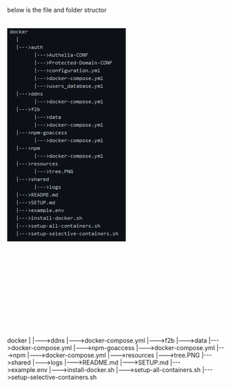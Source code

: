 below is the file and folder structor
</br>
</br>
</br>
![tree](https://github.com/dustinwloring1988/docker/blob/main/resources/tree.PNG)
</br>
</br>
</br>
</br>
</br>
</br>
</br>
</br>
</br>
</br>
</br>
</br>
</br>




docker
  |
  |--->ddns
        |--->docker-compose.yml
  |--->f2b
        |--->data
        |--->docker-compose.yml
  |--->npm-goaccess
        |--->docker-compose.yml
  |--->npm
        |--->docker-compose.yml
  |--->resources
        |--->tree.PNG
  |--->shared
        |--->logs
  |--->README.md
  |--->SETUP.md
  |--->example.env
  |--->install-docker.sh
  |--->setup-all-containers.sh
  |--->setup-selective-containers.sh
  
